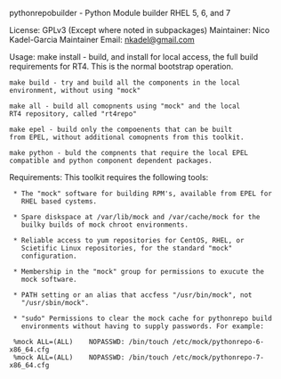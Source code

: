 pythonrepobuilder - Python Module builder RHEL 5, 6, and 7

License:  GPLv3
	  (Except where noted in subpackages)
Maintainer:   Nico Kadel-Garcia
Maintainer Email: nkadel@gmail.com

Usage:
    make install - build, and install for local access, the
    full build requirements for RT4. This is the normal bootstrap
    operation.

    make build - try and build all the components in the local
    environment, without using "mock"

    make all - build all comopnents using "mock" and the local
    RT4 repository, called "rt4repo"

    make epel - build only the compoenents that can be built
    from EPEL, without additional comopnents from this toolkit.

    make python - buld the compnents that require the local EPEL
    compatible and python component dependent packages.


Requirements: This toolkit requires the following tools:

     * The "mock" software for building RPM's, available from EPEL for
       RHEL based cystems.

     * Spare diskspace at /var/lib/mock and /var/cache/mock for the
       builky builds of mock chroot environments.

     * Reliable access to yum repositories for CentOS, RHEL, or
       Scietific Linux repositories, for the standard "mock"
       configuration.

     * Membership in the "mock" group for permissions to exucute the
       mock software.

     * PATH setting or an alias that accfess "/usr/bin/mock", not
       "/usr/sbin/mock".

     * "sudo" Permissions to clear the mock cache for pythonrepo build
       environments without having to supply passwords. For example:

	 %mock ALL=(ALL)	NOPASSWD: /bin/touch /etc/mock/pythonrepo-6-x86_64.cfg
	 %mock ALL=(ALL)	NOPASSWD: /bin/touch /etc/mock/pythonrepo-7-x86_64.cfg
